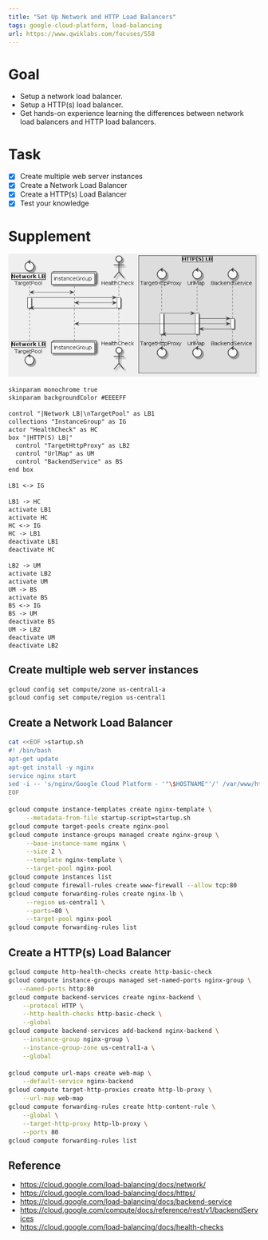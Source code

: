 ```yaml
---
title: "Set Up Network and HTTP Load Balancers"
tags: google-cloud-platform, load-balancing
url: https://www.qwiklabs.com/focuses/558
---
```


# Goal
- Setup a network load balancer.
- Setup a HTTP(s) load balancer.
- Get hands-on experience learning the differences between network load balancers and HTTP load balancers.

# Task
- [x] Create multiple web server instances
- [x] Create a Network Load Balancer
- [x] Create a HTTP(s) Load Balancer
- [x] Test your knowledge

# Supplement
![](set_up_network_and_http_load_balancers.png)

```uml
skinparam monochrome true
skinparam backgroundColor #EEEEFF

control "|Network LB|\nTargetPool" as LB1
collections "InstanceGroup" as IG
actor "HealthCheck" as HC
box "|HTTP(S) LB|"
  control "TargetHttpProxy" as LB2
  control "UrlMap" as UM
  control "BackendService" as BS
end box

LB1 <-> IG

LB1 -> HC
activate LB1
activate HC
HC <-> IG
HC -> LB1
deactivate LB1
deactivate HC

LB2 -> UM
activate LB2
activate UM
UM -> BS
activate BS
BS <-> IG
BS -> UM
deactivate BS
UM -> LB2
deactivate UM
deactivate LB2
```

## Create multiple web server instances
```sh
gcloud config set compute/zone us-central1-a
gcloud config set compute/region us-central1
```

## Create a Network Load Balancer
```sh
cat <<EOF >startup.sh
#! /bin/bash
apt-get update
apt-get install -y nginx
service nginx start
sed -i -- 's/nginx/Google Cloud Platform - '"\$HOSTNAME"'/' /var/www/html/index.nginx-debian.html
EOF

gcloud compute instance-templates create nginx-template \
     --metadata-from-file startup-script=startup.sh
gcloud compute target-pools create nginx-pool
gcloud compute instance-groups managed create nginx-group \
     --base-instance-name nginx \
     --size 2 \
     --template nginx-template \
     --target-pool nginx-pool
gcloud compute instances list
gcloud compute firewall-rules create www-firewall --allow tcp:80
gcloud compute forwarding-rules create nginx-lb \
     --region us-central1 \
     --ports=80 \
     --target-pool nginx-pool
gcloud compute forwarding-rules list
```

## Create a HTTP(s) Load Balancer
```sh
gcloud compute http-health-checks create http-basic-check
gcloud compute instance-groups managed set-named-ports nginx-group \
   --named-ports http:80
gcloud compute backend-services create nginx-backend \
    --protocol HTTP \
    --http-health-checks http-basic-check \
    --global
gcloud compute backend-services add-backend nginx-backend \
    --instance-group nginx-group \
    --instance-group-zone us-central1-a \
    --global

gcloud compute url-maps create web-map \
    --default-service nginx-backend
gcloud compute target-http-proxies create http-lb-proxy \
    --url-map web-map
gcloud compute forwarding-rules create http-content-rule \
    --global \
    --target-http-proxy http-lb-proxy \
    --ports 80
gcloud compute forwarding-rules list
```

## Reference
- https://cloud.google.com/load-balancing/docs/network/
- https://cloud.google.com/load-balancing/docs/https/
- https://cloud.google.com/load-balancing/docs/backend-service
- https://cloud.google.com/compute/docs/reference/rest/v1/backendServices
- https://cloud.google.com/load-balancing/docs/health-checks
